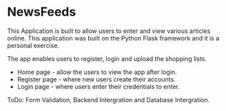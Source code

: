 # NewsFeeds
This Application is built to allow users to enter and view various articles online.
This application was built on the Python Flask framework and it is a personal exercise.

The app enables users to register, login and upload the shopping lists.

 - Home page - allow the users to view the app after login.
 - Register page - where new users create their accounts.
 - Login page - where users enter their credentials to enter.

ToDo: Form Validation, Backend Intergration and Database Intergration.

